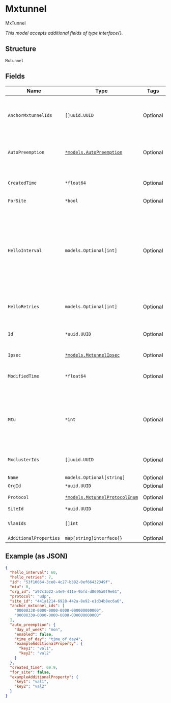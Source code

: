
# Mxtunnel

MxTunnel

*This model accepts additional fields of type interface{}.*

## Structure

`Mxtunnel`

## Fields

| Name | Type | Tags | Description |
|  --- | --- | --- | --- |
| `AnchorMxtunnelIds` | `[]uuid.UUID` | Optional | List of anchor mxtunnels used for forming edge to edge tunnels |
| `AutoPreemption` | [`*models.AutoPreemption`](../../doc/models/auto-preemption.md) | Optional | Schedule to preempt ap’s which are not connected to preferred peer |
| `CreatedTime` | `*float64` | Optional | When the object has been created, in epoch |
| `ForSite` | `*bool` | Optional | - |
| `HelloInterval` | `models.Optional[int]` | Optional | In seconds, used as heartbeat to detect if a tunnel is alive. AP will try another peer after missing N hellos specified by `hello_retries`.<br>**Default**: `60`<br>**Constraints**: `>= 1`, `<= 300` |
| `HelloRetries` | `models.Optional[int]` | Optional | **Default**: `7`<br>**Constraints**: `>= 2`, `<= 30` |
| `Id` | `*uuid.UUID` | Optional | Unique ID of the object instance in the Mist Organnization |
| `Ipsec` | [`*models.MxtunnelIpsec`](../../doc/models/mxtunnel-ipsec.md) | Optional | - |
| `ModifiedTime` | `*float64` | Optional | When the object has been modified for the last time, in epoch |
| `Mtu` | `*int` | Optional | 0 to enable PMTU, 552-1500 to start PMTU with a lower MTU<br>**Default**: `0`<br>**Constraints**: `>= 0`, `<= 1500` |
| `MxclusterIds` | `[]uuid.UUID` | Optional | List of mxclusters to deploy this tunnel to |
| `Name` | `models.Optional[string]` | Optional | - |
| `OrgId` | `*uuid.UUID` | Optional | - |
| `Protocol` | [`*models.MxtunnelProtocolEnum`](../../doc/models/mxtunnel-protocol-enum.md) | Optional | enum: `ip`, `udp`<br>**Default**: `"udp"` |
| `SiteId` | `*uuid.UUID` | Optional | - |
| `VlanIds` | `[]int` | Optional | List of vlan_ids that will be used |
| `AdditionalProperties` | `map[string]interface{}` | Optional | - |

## Example (as JSON)

```json
{
  "hello_interval": 60,
  "hello_retries": 7,
  "id": "53f10664-3ce8-4c27-b382-0ef66432349f",
  "mtu": 0,
  "org_id": "a97c1b22-a4e9-411e-9bfd-d8695a0f9e61",
  "protocol": "udp",
  "site_id": "441a1214-6928-442a-8e92-e1d34b8ec6a6",
  "anchor_mxtunnel_ids": [
    "00000338-0000-0000-0000-000000000000",
    "00000339-0000-0000-0000-000000000000"
  ],
  "auto_preemption": {
    "day_of_week": "mon",
    "enabled": false,
    "time_of_day": "time_of_day4",
    "exampleAdditionalProperty": {
      "key1": "val1",
      "key2": "val2"
    }
  },
  "created_time": 69.9,
  "for_site": false,
  "exampleAdditionalProperty": {
    "key1": "val1",
    "key2": "val2"
  }
}
```

